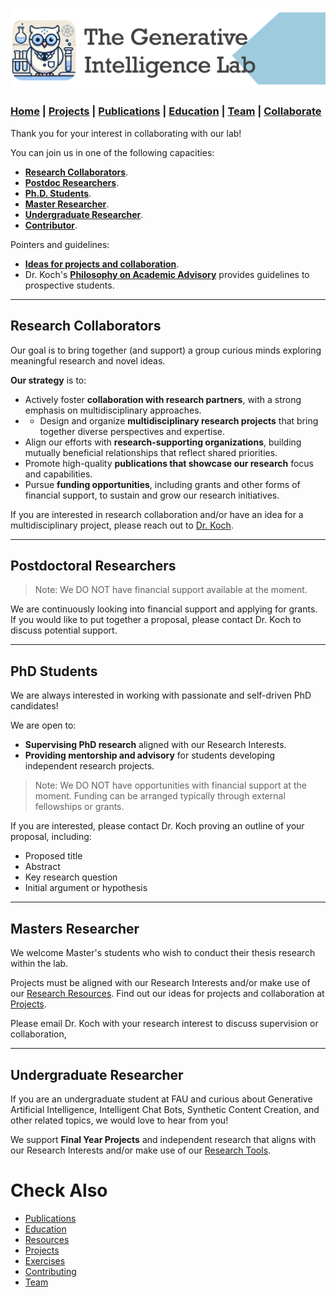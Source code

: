 ![GeniLab-banner](./images/genilab-banner.png)

### [Home](index.md) | [Projects](projects.md) | [Publications](knowledge.md) | [Education](knowledge.md#education) | [Team](people.md) | [Collaborate](collaborate.md)


Thank you for your interest in collaborating with our lab!

You can join us in one of the following capacities:

* [**Research Collaborators**](#research-collaborators).
* [**Postdoc Researchers**](#postdoctoral-researchers).
* [**Ph.D. Students**](#phd-students).
* [**Master Researcher**](#master-researcher).
* [**Undergraduate Researcher**](#undergradute-researcher).
* [**Contributor**](contribute.md).

Pointers and guidelines:
* [**Ideas for projects and collaboration**](projects.md).
* Dr. Koch's [**Philosophy on Academic Advisory**](http://www.fernandokoch.me/pages/advisory.html) provides guidelines to prospective students.
 
---

## Research Collaborators

Our goal is to bring together (and support) a group curious minds exploring meaningful research and novel ideas. 

**Our strategy** is to:

* Actively foster **collaboration with research partners**, with a strong emphasis on multidisciplinary approaches.
* * Design and organize **multidisciplinary research projects** that bring together diverse perspectives and expertise.
* Align our efforts with **research-supporting organizations**, building mutually beneficial relationships that reflect shared priorities.
* Promote high-quality **publications that showcase our research** focus and capabilities.
* Pursue **funding opportunities**, including grants and other forms of financial support, to sustain and grow our research initiatives.

If you are interested in research collaboration and/or have an idea for a multidisciplinary project, please reach out to [Dr. Koch](https://www.fau.edu/engineering/directory/faculty/koch/). 


---

## Postdoctoral Researchers

> Note: We DO NOT have financial support available at the moment.

We are continuously looking into financial support and applying for grants. If you would like to put together a proposal, please contact Dr. Koch to discuss potential support.

---

## PhD Students

We are always interested in working with passionate and self-driven PhD candidates!

We are open to:
* **Supervising PhD research** aligned with our Research Interests.
* **Providing mentorship and advisory** for students developing independent research projects.

> Note: We DO NOT have opportunities with financial support at the moment. Funding can be arranged typically through external fellowships or grants.

If you are interested, please contact Dr. Koch proving an outline of your proposal, including:
* Proposed title
* Abstract
* Key research question
* Initial argument or hypothesis

---

## Masters Researcher

We welcome Master's students who wish to conduct their thesis research within the lab. 

Projects must be aligned with our Research Interests and/or make use of our [Research Resources](./projects.md#resources). Find out our ideas for projects and collaboration at [Projects](projects.md).


Please email Dr. Koch with your research interest to discuss supervision or collaboration, 

---

## Undergraduate Researcher

If you are an undergraduate student at FAU and curious about Generative Artificial Intelligence, Intelligent Chat Bots, Synthetic Content Creation, and other related topics, we would love to hear from you! 

We support **Final Year Projects** and independent research that aligns with our Research Interests and/or make use of our [Research Tools](README.md#research-tools).


# Check Also

* [Publications](knowledge.md#publications)
* [Education](knowledge.md#education)
* [Resources](projects.md#resources)
* [Projects](projects.md)
* [Exercises](exercises.md)
* [Contributing](contribute.md)
* [Team](people.md)
 

